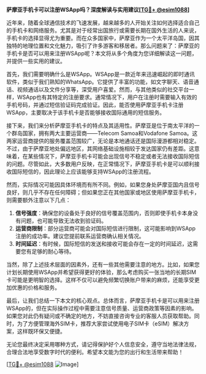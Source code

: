 **萨摩亚手机卡可以注册WSApp吗？深度解读与实用建议[[TG💪+ @esim1088](https://t.me/s/esim1088)]**

近年来，随着全球通信技术的飞速发展，越来越多的人开始关注如何选择适合自己的手机卡和网络服务。尤其是对于经常出国旅行或需要长期在国外生活的人来说，手机卡的选择显得尤为重要。而在众多国家中，萨摩亚作为一个太平洋岛国，因其独特的地理位置和文化魅力，吸引了许多游客和移居者。那么问题来了：萨摩亚的手机卡是否可以用来注册WSApp呢？本文将从多个角度为您详细解读这一问题，并提供一些实用的建议。

首先，我们需要明确什么是WSApp。WSApp是一款近年来迅速崛起的即时通讯软件，类似于我们熟知的WhatsApp。它提供了丰富的功能，如文字聊天、语音通话、视频通话以及文件分享等，深受用户喜爱。然而，与其他类似的社交平台一样，WSApp也有其特定的注册要求。通常情况下，用户在注册时需要输入有效的手机号码，并通过短信验证码完成验证。因此，能否使用萨摩亚手机卡注册WSApp，主要取决于该手机卡是否能够接收国际通用的短信服务。

接下来，我们来分析萨摩亚手机卡的特点及其适用性。萨摩亚是位于南太平洋的一个群岛国家，拥有两大主要运营商——Telecom Samoa和Vodafone Samoa。这两家运营商提供的服务覆盖范围较广，无论是本地通话还是国际漫游都相对稳定。不过，由于萨摩亚地处偏远地区，其网络基础设施相较于发达国家仍有差距。这意味着，在某些情况下，萨摩亚手机卡可能会出现信号不稳定或者无法接收国际短信的问题。尽管如此，大多数用户反映，在正常情况下，萨摩亚手机卡是可以顺利接收国际短信的，因此理论上应该能够支持WSApp的注册流程。

然而，实际情况可能因具体环境而有所不同。例如，如果您身处萨摩亚国内且信号良好，则几乎不存在任何障碍；但如果您正在其他国家或地区使用萨摩亚手机卡，则需要额外注意以下几点：

1. **信号强度**：确保您的设备处于良好的信号覆盖范围内，否则即使手机卡本身没有问题，也可能导致无法收到验证码。
2. **运营商限制**：部分运营商可能会对国际短信进行限制，这可能影响到WSApp注册的成功率。建议您提前联系运营商确认相关情况。
3. **时间延迟**：有时候，国际短信的发送和接收可能会存在一定的时间延迟，这需要您有足够的耐心等待。

当然，除了上述技术层面的因素外，还有一些其他需要注意的地方。比如，如果您计划长期使用WSApp并希望获得更好的体验，那么考虑购买一张当地的长期SIM卡可能是更明智的选择。这样不仅可以避免频繁切换账户带来的麻烦，还能享受更加优惠的价格和服务。

最后，让我们总结一下本文的核心观点。总体而言，萨摩亚手机卡是可以用来注册WSApp的，但在实际操作过程中需要注意信号质量、运营商政策等因素的影响。如果您对此仍有疑问或不确定的地方，不妨直接咨询专业的客服人员获取帮助。同时，为了方便管理海外SIM卡，推荐大家尝试使用电子SIM卡（eSIM）解决方案，这样既环保又便捷。

无论您最终决定采用哪种方式，请记得保护好个人信息安全，遵守当地法律法规，合理合法地享受数字时代的便利。希望本文能为您的出行和生活带来帮助！

[[TG💪+ @esim1088](https://t.me/s/esim1088) ![Image](https://i.postimg.cc/4NQfJmqS/Snipaste-2025-05-13-00-14-12.png)]